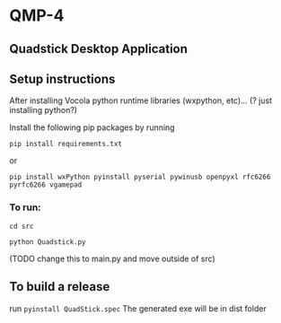 # QMP-4

## Quadstick Desktop Application

## Setup instructions

After installing Vocola python runtime libraries (wxpython, etc)... (? just installing python?)

Install the following pip packages by running

`pip install requirements.txt`

or

`pip install wxPython pyinstall pyserial pywinusb openpyxl rfc6266 pyrfc6266 vgamepad`

### To run:

`cd src`

`python Quadstick.py `

(TODO change this to main.py and move outside of src)

## To build a release

run `pyinstall QuadStick.spec`
The generated exe will be in dist folder
